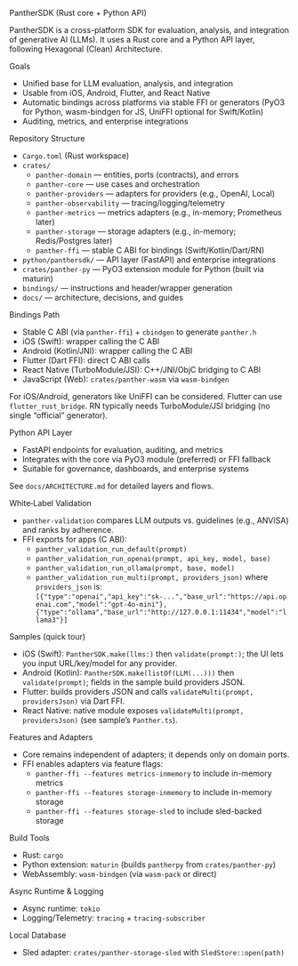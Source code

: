 PantherSDK (Rust core + Python API)

PantherSDK is a cross-platform SDK for evaluation, analysis, and integration of generative AI (LLMs). It uses a Rust core and a Python API layer, following Hexagonal (Clean) Architecture.

Goals
- Unified base for LLM evaluation, analysis, and integration
- Usable from iOS, Android, Flutter, and React Native
- Automatic bindings across platforms via stable FFI or generators (PyO3 for Python, wasm-bindgen for JS, UniFFI optional for Swift/Kotlin)
- Auditing, metrics, and enterprise integrations

Repository Structure
- `Cargo.toml` (Rust workspace)
- `crates/`
  - `panther-domain` — entities, ports (contracts), and errors
  - `panther-core` — use cases and orchestration
  - `panther-providers` — adapters for providers (e.g., OpenAI, Local)
  - `panther-observability` — tracing/logging/telemetry
  - `panther-metrics` — metrics adapters (e.g., in-memory; Prometheus later)
  - `panther-storage` — storage adapters (e.g., in-memory; Redis/Postgres later)
  - `panther-ffi` — stable C ABI for bindings (Swift/Kotlin/Dart/RN)
- `python/panthersdk/` — API layer (FastAPI) and enterprise integrations
- `crates/panther-py` — PyO3 extension module for Python (built via maturin)
- `bindings/` — instructions and header/wrapper generation
- `docs/` — architecture, decisions, and guides

Bindings Path
- Stable C ABI (via `panther-ffi`) + `cbindgen` to generate `panther.h`
- iOS (Swift): wrapper calling the C ABI
- Android (Kotlin/JNI): wrapper calling the C ABI
- Flutter (Dart FFI): direct C ABI calls
- React Native (TurboModule/JSI): C++/JNI/ObjC bridging to C ABI
- JavaScript (Web): `crates/panther-wasm` via `wasm-bindgen`

For iOS/Android, generators like UniFFI can be considered. Flutter can use `flutter_rust_bridge`. RN typically needs TurboModule/JSI bridging (no single “official” generator).

Python API Layer
- FastAPI endpoints for evaluation, auditing, and metrics
- Integrates with the core via PyO3 module (preferred) or FFI fallback
- Suitable for governance, dashboards, and enterprise systems

See `docs/ARCHITECTURE.md` for detailed layers and flows.

White‑Label Validation
- `panther-validation` compares LLM outputs vs. guidelines (e.g., ANVISA) and ranks by adherence.
- FFI exports for apps (C ABI):
  - `panther_validation_run_default(prompt)`
  - `panther_validation_run_openai(prompt, api_key, model, base)`
  - `panther_validation_run_ollama(prompt, base, model)`
  - `panther_validation_run_multi(prompt, providers_json)` where `providers_json` is:
    `[{"type":"openai","api_key":"sk-...","base_url":"https://api.openai.com","model":"gpt-4o-mini"},{"type":"ollama","base_url":"http://127.0.0.1:11434","model":"llama3"}]`

Samples (quick tour)
- iOS (Swift): `PantherSDK.make(llms:)` then `validate(prompt:)`; the UI lets you input URL/key/model for any provider.
- Android (Kotlin): `PantherSDK.make(listOf(LLM(...)))` then `validate(prompt)`; fields in the sample build providers JSON.
- Flutter: builds providers JSON and calls `validateMulti(prompt, providersJson)` via Dart FFI.
- React Native: native module exposes `validateMulti(prompt, providersJson)` (see sample’s `Panther.ts`).

Features and Adapters
- Core remains independent of adapters; it depends only on domain ports.
- FFI enables adapters via feature flags:
  - `panther-ffi --features metrics-inmemory` to include in-memory metrics
  - `panther-ffi --features storage-inmemory` to include in-memory storage
  - `panther-ffi --features storage-sled` to include sled-backed storage

Build Tools
- Rust: `cargo`
- Python extension: `maturin` (builds `pantherpy` from `crates/panther-py`)
- WebAssembly: `wasm-bindgen` (via `wasm-pack` or direct)

Async Runtime & Logging
- Async runtime: `tokio`
- Logging/Telemetry: `tracing` + `tracing-subscriber`

Local Database
- Sled adapter: `crates/panther-storage-sled` with `SledStore::open(path)`
